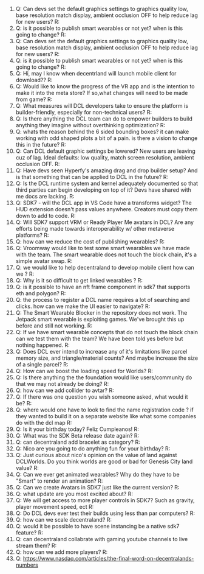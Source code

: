 
1.  Q: Can devs set the default graphics settings to graphics quality low, base resolution match display, ambient occlusion OFF to help reduce lag for new users?
    R:
1.  Q: is it possible to publish smart wearables or not yet? when is this going to change?
    R:
1.  Q: Can devs set the default graphics settings to graphics quality low, base resolution match display, ambient occlusion OFF to help reduce lag for new users?
    R:
1.  Q: is it possible to publish smart wearables or not yet? when is this going to change?
    R:
1.  Q: Hi, may I know when decentrland will launch mobile client for download??
    R:
1.  Q: Would like to know the progress of the VR app and is the intention to make it into the meta store? If so,what changes will need to be made from game?
    R:
1.  Q: What measures will DCL developers take to ensure the platform is builder-friendly, especially for non-technical users?
    R:
1.  Q: Is there anything the DCL team can do to empower builders to build anything they imagine without overthinking optimization?
    R:
1.  Q: whats the reason behind the 6 sided bounding boxes? it can make working with odd shaped plots a bit of a pain. is there a vision to change this in the future?
    R:
1.  Q: Can DCL default graphic settings be lowered? New users are leaving cuz of lag. Ideal defaults: low quality, match screen resolution, ambient occlusion OFF.
    R:
1.  Q: Have devs seen Hyperfy's amazing drag and drop builder setup? And is that something that can be applied to DCL in the future?
    R:
1.  Q: Is the DCL runtime system and kernel adequately documented so that third parties can begin developing on top of it? Devs have shared with me docs are lacking.
    R:
1.  Q: SDK7 - will the DCL app in VS Code have a transforms widget? The HUD extension doesn't pass values anywhere. Creators must copy them down to add to code.
    R:
1.  Q: Will SDK7 support VRM or Ready Player Me avatars in DCL? Are any efforts being made towards interoperability w/ other metaverse platforms?
    R:
1.  Q: how can we reduce the cost of publishing wearables?
    R:
1.  Q: Vroomway would like to test some smart wearables we have made with the team. The smart wearable does not touch the block chain, it's a simple avatar swap.
    R:
1.  Q: we would like to help decentraland to develop mobile client how can we ?
    R:
1.  Q: Why is it so difficult to get linked wearables ?
    R:
1.  Q: is it possible to have an nft frame component in sdk7 that supports eth and polygon?
    R:
1.  Q: the process to register a DCL name requires a lot of searching and clicks. how can we make the UI easier to navigate? 
    R:
1.  Q: The Smart Wearable Blocker in the repository does not work. The Jetpack smart wearable is exploiting games. We've brought this up before and still not working.
    R:
1.  Q: If we have smart wearable concepts that do not touch the block chain can we test them with the team? We have been told yes before but nothing happened.
    R:
1.  Q: Does DCL ever intend to increase any of it's limitations like parcel memory size, and triangle/material counts? And maybe increase the size of a single parcel?
    R:
1.  Q: How can we boost the loading speed for Worlds? 
    R:
1.  Q: Is there anything the the foundation would like users/community do that we may not already be doing?
    R:
1.  Q: how can we add collider to avtar?
    R:
1.  Q: If there was one question you wish someone asked, what would it be? 
    R:
1.  Q: where would one have to look to find the name registration code ? if they wanted to build it on a separate website like what some companies do with the dcl map 
    R:
1.  Q: Is it your birthday today? Feliz Cumpleanos!
    R:
1.  Q: What was the SDK Beta release date again?
    R:
1.  Q: can decentraland add bracelet as category?
    R:
1.  Q: Nico are you going to do anything fun for your birthday?
    R:
1.  Q: Just curious about nico's opinion on the value of land against DCLWorlds. Do you think worlds are good or bad for Genesis City land value?
    R:
1.  Q: Can we ever get animated wearables? Why do they have to be "Smart" to render an animation?
    R:
1.  Q: Can we create Avatars in SDK7 just like the current version?
    R:
1.  Q: what update are you most excited about?
    R:
1.  Q: We will get access to more player controls in SDK7? Such as gravity, player movement speed, ect
    R:
1.  Q: Do DCL devs ever test their builds using less than par computers?
    R:
1.  Q: how can we scale decentraland?
    R:
1.  Q: would it be possible to have scene instancing be a native sdk7 feature?
    R:
1.  Q: can decentraland collabrate with gaming youtube channels to live stream them?
    R:
1.  Q: how can we add more players?
    R:
1.  Q:  https://www.nasdaq.com/articles/the-final-word-on-decentralands-numbers
